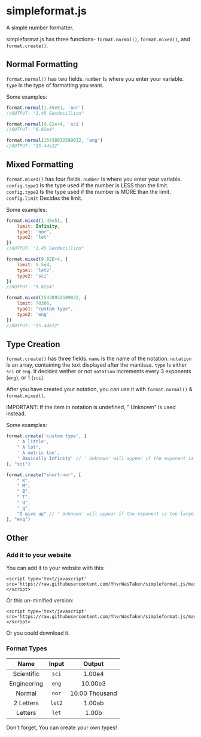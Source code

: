 # simpleformat.js

A simple number formatter.

simpleformat.js has three functions- `format.normal()`, `format.mixed()`, and `format.create()`.

## Normal Formatting
`format.normal()` has two fields.
`number` Is where you enter your variable.
`type` Is the type of formatting you want.

Some examples:
```javascript
format.normal(1.45e51, 'nor')
//OUTPUT: "1.45 Sexdecillion"

format.normal(9.82e+4, 'sci')
//OUTPUT: "9.82e4"

format.normal(15438932589032, 'eng')
//OUTPUT: "15.44e12"
```

## Mixed Formatting

`format.mixed()` has four fields.
`number` Is where you enter your variable.
`config.type1` Is the type used if the number is LESS than the limit.
`config.type2` Is the type used if the number is MORE than the limit.
`config.limit` Decides the limit.

Some examples:
```javascript
format.mixed(1.45e51, {
	limit: Infinity,
	type1: 'nor',
	type2: 'let'
})
//OUTPUT: "1.45 Sexdecillion"

format.mixed(9.82E+4, {
	limit: 5.5e4,
	type1: 'let2',
	type2: 'sci'
})
//OUTPUT: "9.82e4"

format.mixed(15438932589032, {
	limit: 78306,
	type1: "custom type",
	type2: 'eng'
})
//OUTPUT: "15.44e12"
```

## Type Creation

`format.create()` has three fields.
`name` Is the name of the notation.
`notation` Is an array, containing the text displayed after the mantissa.
`type` Is either `sci` or `eng`. It decides wether or not `notation` increments every 3 exponents (`eng`), or 1 (`sci`). 

After you have created your notation, you can use it with `format.normal()` & `format.mixed()`.

IMPORTANT: If the item in notation is undefined, " Unknown" is used instead.

Some examples:
```javascript
format.create('custom type', [
	' A little',
	" A lot",
	' A metric ton',
	' Basically Infinity' // ' Unknown' will appear if the exponent is too large
], "sci")

format.create("short-nor", [
	" K",
	" M",
	" B",
	" T",
	" Q",
	" q",
	"I give up" // ' Unknown' will appear if the exponent is too large
], "eng")
```

## Other

### Add it to your website

You can add it to your website with this:

```
<script type='text/javascript' src='https://raw.githubusercontent.com/YhvrWasTaken/simpleformat.js/master/simpleformat.min.js'></script>
```

Or this un-minified version:
```
<script type='text/javascript' src='https://raw.githubusercontent.com/YhvrWasTaken/simpleformat.js/master/simpleformat.js'></script>
```

Or you could download it.

### Format Types

| Name          | Input         | Output         |
|:-------------:|:-------------:|:--------------:|
| Scientific    | `sci`         | 1.00e4         |
| Engineering   | `eng`         | 10.00e3        |
| Normal        | `nor`         | 10.00 Thousand |
| 2 Letters     | `let2`        | 1.00ab         |
| Letters       | `let`         | 1.00b          |

Don't forget, You can create your own types!
